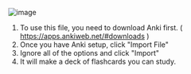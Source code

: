 ![image](https://github.com/user-attachments/assets/3cccd595-5e8b-4da5-b529-e5a0abca43ce)



1. To use this file, you need to download Anki first. ( https://apps.ankiweb.net/#downloads )
2. Once you have Anki setup, click "Import File"
3. Ignore all of the options and click "Import"
4. It will make a deck of flashcards you can study.
